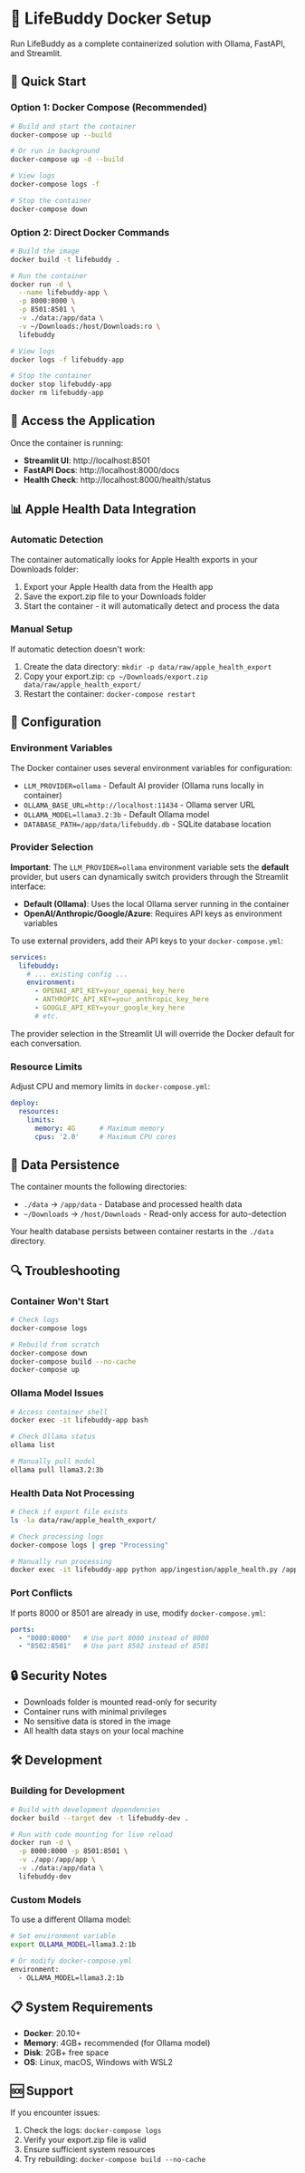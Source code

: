 # 🐳 LifeBuddy Docker Setup

Run LifeBuddy as a complete containerized solution with Ollama, FastAPI, and Streamlit.

## 🚀 Quick Start

### Option 1: Docker Compose (Recommended)

```bash
# Build and start the container
docker-compose up --build

# Or run in background
docker-compose up -d --build

# View logs
docker-compose logs -f

# Stop the container
docker-compose down
```

### Option 2: Direct Docker Commands

```bash
# Build the image
docker build -t lifebuddy .

# Run the container
docker run -d \
  --name lifebuddy-app \
  -p 8000:8000 \
  -p 8501:8501 \
  -v ./data:/app/data \
  -v ~/Downloads:/host/Downloads:ro \
  lifebuddy

# View logs
docker logs -f lifebuddy-app

# Stop the container
docker stop lifebuddy-app
docker rm lifebuddy-app
```

## 📱 Access the Application

Once the container is running:

- **Streamlit UI**: http://localhost:8501
- **FastAPI Docs**: http://localhost:8000/docs
- **Health Check**: http://localhost:8000/health/status

## 📊 Apple Health Data Integration

### Automatic Detection

The container automatically looks for Apple Health exports in your Downloads folder:

1. Export your Apple Health data from the Health app
2. Save the export.zip file to your Downloads folder
3. Start the container - it will automatically detect and process the data

### Manual Setup

If automatic detection doesn't work:

1. Create the data directory: `mkdir -p data/raw/apple_health_export`
2. Copy your export.zip: `cp ~/Downloads/export.zip data/raw/apple_health_export/`
3. Restart the container: `docker-compose restart`

## 🔧 Configuration

### Environment Variables

The Docker container uses several environment variables for configuration:

- `LLM_PROVIDER=ollama` - Default AI provider (Ollama runs locally in container)
- `OLLAMA_BASE_URL=http://localhost:11434` - Ollama server URL
- `OLLAMA_MODEL=llama3.2:3b` - Default Ollama model
- `DATABASE_PATH=/app/data/lifebuddy.db` - SQLite database location

### Provider Selection

**Important**: The `LLM_PROVIDER=ollama` environment variable sets the **default** provider, but users can dynamically switch providers through the Streamlit interface:

- **Default (Ollama)**: Uses the local Ollama server running in the container
- **OpenAI/Anthropic/Google/Azure**: Requires API keys as environment variables

To use external providers, add their API keys to your `docker-compose.yml`:

```yaml
services:
  lifebuddy:
    # ... existing config ...
    environment:
      - OPENAI_API_KEY=your_openai_key_here
      - ANTHROPIC_API_KEY=your_anthropic_key_here
      - GOOGLE_API_KEY=your_google_key_here
      # etc.
```

The provider selection in the Streamlit UI will override the Docker default for each conversation.

### Resource Limits

Adjust CPU and memory limits in `docker-compose.yml`:

```yaml
deploy:
  resources:
    limits:
      memory: 4G      # Maximum memory
      cpus: '2.0'     # Maximum CPU cores
```

## 📂 Data Persistence

The container mounts the following directories:

- `./data` → `/app/data` - Database and processed health data
- `~/Downloads` → `/host/Downloads` - Read-only access for auto-detection

Your health database persists between container restarts in the `./data` directory.

## 🔍 Troubleshooting

### Container Won't Start

```bash
# Check logs
docker-compose logs

# Rebuild from scratch
docker-compose down
docker-compose build --no-cache
docker-compose up
```

### Ollama Model Issues

```bash
# Access container shell
docker exec -it lifebuddy-app bash

# Check Ollama status
ollama list

# Manually pull model
ollama pull llama3.2:3b
```

### Health Data Not Processing

```bash
# Check if export file exists
ls -la data/raw/apple_health_export/

# Check processing logs
docker-compose logs | grep "Processing"

# Manually run processing
docker exec -it lifebuddy-app python app/ingestion/apple_health.py /app/data/raw/apple_health_export/export.zip
```

### Port Conflicts

If ports 8000 or 8501 are already in use, modify `docker-compose.yml`:

```yaml
ports:
  - "8080:8000"   # Use port 8080 instead of 8000
  - "8502:8501"   # Use port 8502 instead of 8501
```

## 🔒 Security Notes

- Downloads folder is mounted read-only for security
- Container runs with minimal privileges
- No sensitive data is stored in the image
- All health data stays on your local machine

## 🛠️ Development

### Building for Development

```bash
# Build with development dependencies
docker build --target dev -t lifebuddy-dev .

# Run with code mounting for live reload
docker run -d \
  -p 8000:8000 -p 8501:8501 \
  -v ./app:/app/app \
  -v ./data:/app/data \
  lifebuddy-dev
```

### Custom Models

To use a different Ollama model:

```bash
# Set environment variable
export OLLAMA_MODEL=llama3.2:1b

# Or modify docker-compose.yml
environment:
  - OLLAMA_MODEL=llama3.2:1b
```

## 📋 System Requirements

- **Docker**: 20.10+
- **Memory**: 4GB+ recommended (for Ollama model)
- **Disk**: 2GB+ free space
- **OS**: Linux, macOS, Windows with WSL2

## 🆘 Support

If you encounter issues:

1. Check the logs: `docker-compose logs`
2. Verify your export.zip file is valid
3. Ensure sufficient system resources
4. Try rebuilding: `docker-compose build --no-cache` 